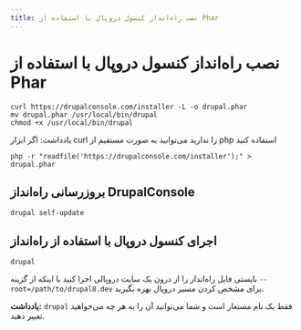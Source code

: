 ```yaml
---
title: نصب راه‌انداز کنسول دروپال با استفاده از Phar
---
```

# نصب راه‌انداز کنسول دروپال با استفاده از Phar

```
curl https://drupalconsole.com/installer -L -o drupal.phar
mv drupal.phar /usr/local/bin/drupal
chmod +x /usr/local/bin/drupal
```
یادداشت: اگر ابزار curl را ندارید می‌توانید به صورت مستقیم از php استفاده کنید
```
php -r "readfile('https://drupalconsole.com/installer');" > drupal.phar
```

## بروزرسانی راه‌انداز DrupalConsole
```
drupal self-update
```

## اجرای کنسول دروپال با استفاده از راه‌انداز
```
drupal
```

بایستی فایل راه‌انداز را از درون یک سایت دروپالی اجرا کنید یا اینکه از گزینه `--root=/path/to/drupal8.dev` برای مشخص کردن مسیر دروپال بهره بگیرید.

**یادداشت:** `drupal` فقط یک نام مستعار است و شما می‌توانید آن را به هر چه می‌خواهید تغییر دهید.
